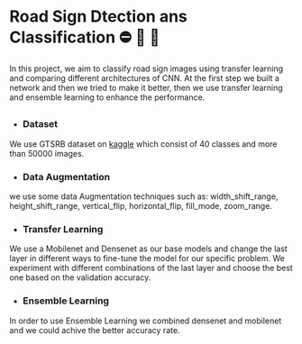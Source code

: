 
# Road Sign Dtection ans Classification ⛔ 🚷 🚸

In this project, we aim to classify road sign images using transfer learning and comparing different architectures of CNN.
At the first step we built a network and then we tried to make it better, then we use transfer learning and ensemble learning to enhance the performance.


## 

 -  ### Dataset
  
We use GTSRB dataset on [kaggle](https://www.kaggle.com/datasets/meowmeowmeowmeowmeow/gtsrb-german-traffic-sign) which consist of 40 classes and more than 50000 images.
 - ### Data Augmentation
 we use some data Augmentation techniques such as:
 width_shift_range, height_shift_range, vertical_flip, horizontal_flip, fill_mode, zoom_range.
 
 - ### Transfer Learning
 We use a Mobilenet and Densenet as our base models and change the last layer in different ways to fine-tune the model for our specific problem. We experiment with different combinations of the last layer and choose the best one based on the validation accuracy.

 - ### Ensemble Learning
 In order to use Ensemble Learning we combined densenet and mobilenet and we could achive the better accuracy rate.






